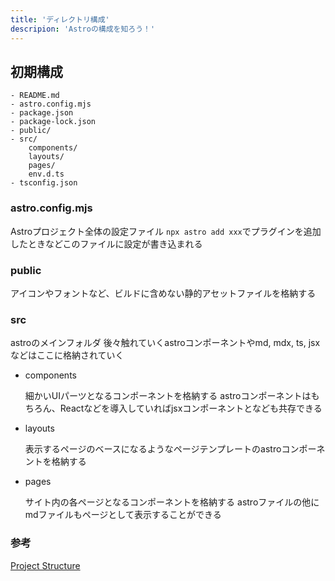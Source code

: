 ```yaml
---
title: 'ディレクトリ構成'
descripion: 'Astroの構成を知ろう！'
---
```


## 初期構成

```
- README.md
- astro.config.mjs
- package.json
- package-lock.json
- public/
- src/
    components/
    layouts/
    pages/
    env.d.ts
- tsconfig.json
```

### astro.config.mjs

Astroプロジェクト全体の設定ファイル
`npx astro add xxx`でプラグインを追加したときなどこのファイルに設定が書き込まれる

### public

アイコンやフォントなど、ビルドに含めない静的アセットファイルを格納する

### src

astroのメインフォルダ
後々触れていくastroコンポーネントやmd, mdx, ts, jsxなどはここに格納されていく

- components

  細かいUIパーツとなるコンポーネントを格納する
  astroコンポーネントはもちろん、Reactなどを導入していればjsxコンポーネントとなども共存できる

- layouts

  表示するページのベースになるようなページテンプレートのastroコンポーネントを格納する

- pages

  サイト内の各ページとなるコンポーネントを格納する
  astroファイルの他にmdファイルもページとして表示することができる

### 参考

[Project Structure](https://docs.astro.build/ja/core-concepts/project-structure/)
